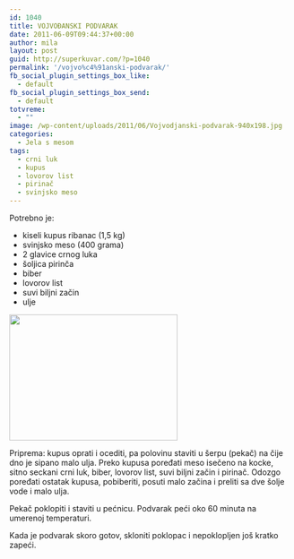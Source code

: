 ```yaml
---
id: 1040
title: VOJVOĐANSKI PODVARAK
date: 2011-06-09T09:44:37+00:00
author: mila
layout: post
guid: http://superkuvar.com/?p=1040
permalink: '/vojvo%c4%91anski-podvarak/'
fb_social_plugin_settings_box_like:
  - default
fb_social_plugin_settings_box_send:
  - default
totvreme:
  - ""
image: /wp-content/uploads/2011/06/Vojvodjanski-podvarak-940x198.jpg
categories:
  - Jela s mesom
tags:
  - crni luk
  - kupus
  - lovorov list
  - pirinač
  - svinjsko meso
---
```

Potrebno je:

  * kiseli kupus ribanac (1,5 kg)
  * svinjsko meso (400 grama)
  * 2 glavice crnog luka
  * šoljica pirinča
  * biber
  * lovorov list
  * suvi biljni začin
  * ulje

<img class="alignnone size-medium wp-image-4779" title="Vojvodjanski podvarak" src="//superkuvar.com/wp-content/uploads/2011/06/Vojvodjanski-podvarak-300x225.jpg" alt="" width="300" height="225" /> 

Priprema: kupus oprati i ocediti, pa polovinu staviti u šerpu (pekač) na čije dno je sipano malo ulja. Preko kupusa poređati meso isečeno na kocke, sitno seckani crni luk, biber, lovorov list, suvi biljni začin i pirinač. Odozgo poređati ostatak kupusa, pobiberiti, posuti malo začina i preliti sa dve šolje vode i malo ulja.

Pekač poklopiti i staviti u pećnicu. Podvarak peći oko 60 minuta na umerenoj temperaturi.

Kada je podvarak skoro gotov, skloniti poklopac i nepoklopljen još kratko zapeći.